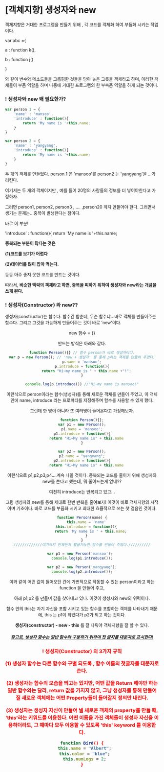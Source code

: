 # [객체지향] 생성자와 new

객체지향은 거대한 프로그램을 만들기 위해 , 각 코드를 객체화 하여 부품화 시키는 작업이다. 

var abc ={

a : function k(),

b : function j()

}

와 같이 변수와 메소드들을 그룹핑한 것들을 담아 놓은 그릇을 객체라고 하며, 이러한 객체들이 부품 역할을 하며 나중에 거대한 프로그램의 한 부속품 역할을 하게 되는 것이다.



### ! 생성자와 new 왜 필요한가?

```javascript
var person 1 = {
    'name' : 'mansoo',
    'introduce' : function(){
        return 'My name is '+this.name;
    }
}

var person 2 = {
    'name' : 'yangyang',
    'introduce' : function(){
        return 'My name is '+this.name;
    }
}
```

두 개의 객체를 만들었다. person 1 은 'mansoo'를 person2 는 'yangyang'을 ...가리킨다.

여기서는 두 개의 객체이지만 , 예를 들어 20명의 사람들의 정보를 더 넣어야한다고 가정하자.

그러면 person1, person2, person3 , .... ,person20 까지 만들어야 한다. 그러면서 생기는 문제는...중복이 발생한다는 점이다.

바로 이 부분!

 'introduce' : function(){
        return 'My name is '+this.name;

 **중복되는 부분이 많다는 것은**

**(1)코드를 보기가 어렵다**

**(2)데이터를 많이 잡아 먹는다.**

등등 아주 좋지 못한 코드를 만드는 것이다.

따라서, **비슷한 맥락의 객체라고 하면, 중복을 피하기 위하여  생성자와 new라는 개념을 쓰게 된다.**



### ! 생성자(Constructor) 와 new??

생성자(constructor)는 함수다. 함수긴 함순데, 무슨 함수냐...바로 객체를 만들어주는 함수다. 그리고 그것을 가능하게 만들어주는 것이 바로 'new'이다.  

<center>new 함수 = {}



만드는 방식은 아래와 같다.

```javascript
function Person(){} // 함수 person가 바로 생성자이다.
var p = new Person(); // 'new + 생성자' 를 통해 p라는 객체를 만들어 주었다.
p.name = 'mansoo';
p.introduce = function(){
    return "Hi~my name is " + this.name +"!";
}

console.log(p.introduce()) //"Hi~my name is mansoo!"
```

이런식으로 person이라는 함수(생성자)를 통해 새로운 객체를 만들어 주었고, 이 객체 안에 name, introduce 라는 프로퍼티를 지정해주며 함수를 사용할 수 있게 했다.

그런데 한 명이 아니라 또 여러명이 들어온다고 가정해보자.

```javascript
function Person(){};
var p1 = new Person();
p1.name = 'mansoo';
p1.introduce = function(){
    return "Hi~My name is" + this.name
}

var p2 = new Person();
p2.name = "yangyang";
p2.introduce = function(){
    return "Hi~My name is" + this.name

```

이런식으로 p1,p2,p3,p4....계속 나올 것이다.  중복되는 코드를 줄이기 위해 생성자와 new를 쓴다고 했는데, 뭐 줄어드는게 없네??

여전히 introduce는 반복되고 있고...

그럼 생성자와 new를 통해 제대로 한번 반복을 줄여보자! 이것이 바로 객체지향의 시작이며 기초이다. 바로 코드를 부품화 시키고 최대한 효율적으로 쓰는 첫 걸음인 것이다.



```javascript
function Person(name) {
    this.name = 'name'
    this.introduce = function(){
        return 'My name is ' + this.name;
    }
}
/////////////여기까지 언제든지 활용가능한 함수를 만들어 주었다.//////////

var p1 = new Person('mansoo');  
console.log(p1.introduce());

var p2 = new Person('yangyang');
console.log(p2.introduce());


```

이와 같이 어떤 값이 들어오던 간에 가변적으로 작동할 수 있는 person이라고 하는 function 을 만들어 주고, 



아래 p1,p2 를 만들며 값을 찾아내고 있다. 이것이 생성자와 new의 위력이다.

함수 안의 this는 자기 자신을 포함 시키고 있는 함수를 포함하는 객체를 나타내기 때문에, this 는 p1이 되었다가 p2가 되고 하는 것이다.



**생성자(constructor) - new - this**  를 잘 다뤄야 객체지향을 잘 할 수 있다.



##### *<u>참고로, 생성자 함수는 일반 함수와 구분하기 위하여 첫 글자를 대문자로 표시한다!</u>*



<h3 style = "color : red"> ! 생성자(Constructor) 의 3가지 규칙

(1) 생성자 함수는 다른 함수와 구별 되도록 , 함수 이름의 첫글자를 대문자로 쓴다.

(2) 생성자는 함수의 모습을 띄고는 있지만, 어떤 값을 Return 해야만 하는 일반 함수와는 달리, return 값을 가지지 않고, 그냥 **생성자를 통해 만들어질 새로운 객체에는 어떤 Property들이 들어갈지 정의만 내린다.**

(3) 생성자는 생성자 자신이 만들어 낼 새로운 객체의 property를 만들 때, 'this'라는 키워드를 이용한다. 어떤 이름을 가진 객체들이 생성자 자신을 이용하더라도, 그 때마다 모두 이용할 수 있도록 'this' keyword 를 이용한다.

```javascript
function Bird() {
  this.name = "Albert";
  this.color = "blue";
  this.numLegs = 2;
}
```

